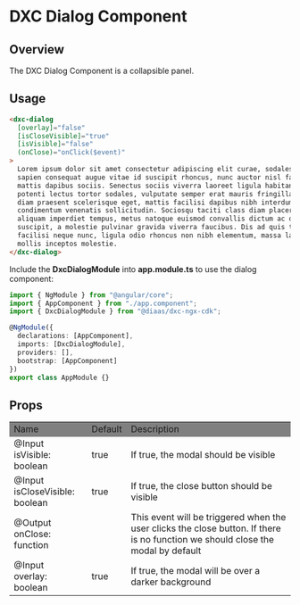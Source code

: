 # DXC Dialog Component

## Overview

The DXC Dialog Component is a collapsible panel.

## Usage

```html
<dxc-dialog
  [overlay]="false"
  [isCloseVisible]="true"
  [isVisible]="false"
  (onClose)="onClick($event)"
>
  Lorem ipsum dolor sit amet consectetur adipiscing elit curae, sodales ac
  sapien consequat augue vitae id suscipit rhoncus, nunc auctor nisl faucibus
  mattis dapibus sociis. Senectus sociis viverra laoreet ligula habitant nullam
  potenti lectus tortor sodales, vulputate semper erat mauris fringilla natoque
  diam praesent scelerisque eget, mattis facilisi dapibus nibh interdum donec
  condimentum venenatis sollicitudin. Sociosqu taciti class diam placerat
  aliquam imperdiet tempus, metus natoque euismod convallis dictum ac dapibus
  suscipit, a molestie pulvinar gravida viverra faucibus. Dis ad quis tincidunt
  facilisi neque nunc, ligula odio rhoncus non nibh elementum, massa lacinia
  mollis inceptos molestie.
</dxc-dialog>
```

Include the **DxcDialogModule** into **app.module.ts** to use the dialog component:

```ts
import { NgModule } from "@angular/core";
import { AppComponent } from "./app.component";
import { DxcDialogModule } from "@diaas/dxc-ngx-cdk";

@NgModule({
  declarations: [AppComponent],
  imports: [DxcDialogModule],
  providers: [],
  bootstrap: [AppComponent]
})
export class AppModule {}
```

## Props

<table>
    <tr style="background-color: grey">
        <td>Name</td>
        <td>Default</td>
        <td>Description</td>
    </tr>
    <tr>
        <td>@Input<br>isVisible: boolean</td>
        <td>true</td>
        <td>If true, the modal should be visible</td>
    </tr>
    <tr>
        <td>@Input<br>isCloseVisible: boolean</td>
        <td>true</td>
        <td>If true, the close button should be visible</td>
    </tr>
    <tr>
        <td>@Output<br>onClose: function</td>
        <td></td>
        <td>This event will be triggered when the user clicks the close button. If there is no function we should close the modal by default</td>
    </tr>
    <tr>
        <td>@Input<br>overlay: boolean</td>
        <td>true</td>
        <td>If true, the modal will be over a darker background</td>
    </tr>
    
</table>

```

```
